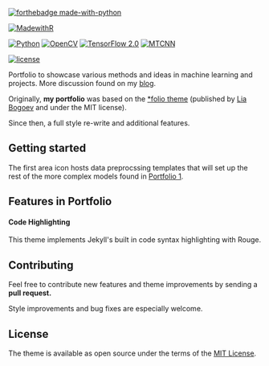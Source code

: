 <!-- [![build status](https://travis-ci.org/alshedivat/al-folio.svg?branch=master)](https://travis-ci.org/alshedivat/al-folio)
[![demo](https://img.shields.io/badge/theme-demo-brightgreen.svg)](https://alshedivat.github.io/al-folio/) -->

[![forthebadge made-with-python](http://ForTheBadge.com/images/badges/made-with-python.svg)](https://www.python.org/)

[![MadewithR](https://img.shields.io/badge/R-3.0.1%2B-blue)]()


[![Python](https://img.shields.io/badge/python-3.6%2B-brightgreen)]()
[![OpenCV](https://img.shields.io/badge/OpenCV-4.1.2-green)]()
[![TensorFlow 2.0](https://aleen42.github.io/badges/src/tensorflow.svg)]()
[![MTCNN](https://img.shields.io/badge/MTCNN-0.1.0-green)]()

[![license](https://img.shields.io/github/license/mashape/apistatus.svg?maxAge=2592000)](https://github.com/jeremywood-ai/portfolio/blob/master/LICENSE)

Portfolio to showcase various methods and ideas in machine learning and projects. More discussion found on my [blog](https://jeremywood.ai).

Originally, **my portfolio** was based on the [\*folio theme](https://github.com/bogoli/-folio) (published by [Lia Bogoev](http://liabogoev.com) and under the MIT license).

Since then, a full style re-write and additional features.

<!-- Check out creating a theme demo -->

## Getting started

The first area icon hosts data preprocssing templates that will set up the rest of the more complex models found in [Portfolio 1](/_projects/1-Project.md).

## Features in Portfolio

#### Code Highlighting

This theme implements Jekyll's built in code syntax highlighting with Rouge.

## Contributing

Feel free to contribute new features and theme improvements by sending a **pull request.**

Style improvements and bug fixes are especially welcome.

## License

The theme is available as open source under the terms of the [MIT License](https://opensource.org/licenses/MIT).

